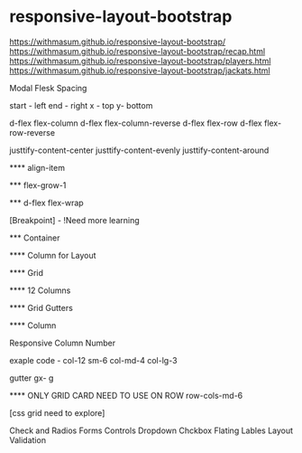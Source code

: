 # responsive-layout-bootstrap


 https://withmasum.github.io/responsive-layout-bootstrap/
 https://withmasum.github.io/responsive-layout-bootstrap/recap.html
  https://withmasum.github.io/responsive-layout-bootstrap/players.html
    https://withmasum.github.io/responsive-layout-bootstrap/jackats.html



Modal 
Flesk
Spacing 

start - left end - right
x - top y- bottom

d-flex flex-column
d-flex flex-column-reverse
d-flex flex-row
d-flex flex-row-reverse

justtify-content-center
justtify-content-evenly
justtify-content-around

**** align-item 

*** flex-grow-1 

*** d-flex flex-wrap



[Breakpoint] - !Need more learning

*** Container

**** Column for Layout 

**** Grid 

**** 12 Columns


**** Grid Gutters 


**** Column 

Responsive Column Number 

exaple code - col-12 sm-6 col-md-4 col-lg-3



gutter gx-
g 

**** ONLY GRID CARD NEED TO USE ON ROW row-cols-md-6



[css grid need to explore]


Check and Radios 
Forms Controls 
Dropdown
Chckbox 
Flating Lables 
Layout 
Validation 


